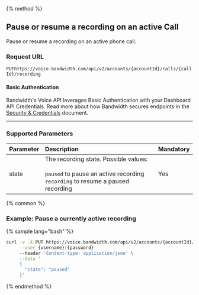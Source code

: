 {% method %}
## Pause or resume a recording on an active Call
Pause or resume a recording on an active phone call.

### Request URL

<code class="post">PUT</code>`https://voice.bandwidth.com/api/v2/accounts/{accountId}/calls/{callId}/recording`

#### Basic Authentication

Bandwidth's Voice API leverages Basic Authentication with your Dashboard API Credentials. Read more about how Bandwidth secures endpoints in the [Security & Credentials](../../../guides/accountCredentials.md) document.

---

### Supported Parameters
| Parameter       | Description                                                                                                                            | Mandatory |
|:----------------|:---------------------------------------------------------------------------------------------------------------------------------------|:----------|
| state           | The recording state. Possible values: <br><br> `paused` to pause an active recording<br>`recording` to resume a paused recording<br>   | Yes       |
{% common %}

### Example: Pause a currently active recording

{% sample lang="bash" %}

```bash
curl -v -X PUT https://voice.bandwidth.com/api/v2/accounts/{accountId}/calls/{callId}/recording \
     --user {username}:{password}
     --header 'Content-type: application/json' \
     --data '
     {
       "state": "paused"
     }'
```

{% endmethod %}
